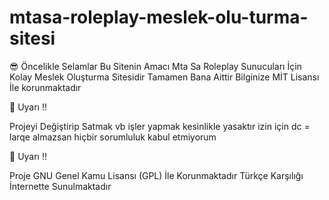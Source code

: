 # mtasa-roleplay-meslek-olu-turma-sitesi

😎 Öncelikle Selamlar Bu Sitenin Amacı Mta Sa Roleplay Sunucuları İçin Kolay Meslek Oluşturma Sitesidir Tamamen Bana Aittir Bilginize MİT Lisansı İle korunmaktadır 

📢 Uyarı !! 

Projeyi Değiştirip Satmak vb işler yapmak kesinlikle yasaktır izin için dc = larqe
almazsan hiçbir sorumluluk kabul etmiyorum

📢 Uyarı !! 

Proje GNU Genel Kamu Lisansı (GPL) İle Korunmaktadır Türkçe Karşılığı İnternette Sunulmaktadır
